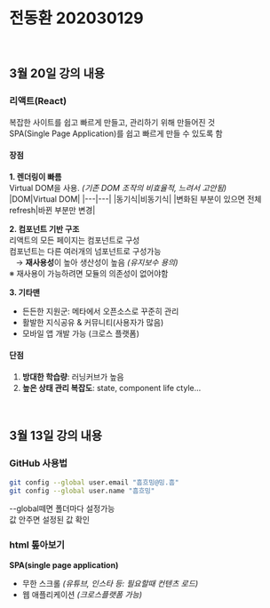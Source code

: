 # 전동환 202030129  

<br>

## 3월 20일 강의 내용  
### 리액트(React)
복잡한 사이트를 쉽고 빠르게 만들고, 관리하기 위해 만들어진 것  
SPA(Single Page Application)를 쉽고 빠르게 만들 수 있도록 함  

#### 장점
**1. 렌더링이 빠름**  
Virtual DOM을 사용. *(기존 DOM 조작의 비효율적, 느려서 고안됨)*  
|DOM|Virtual DOM|
|---|---|
|동기식|비동기식|
|변화된 부분이 있으면 전체 refresh|바뀐 부분만 변경|

**2. 컴포넌트 기반 구조**  
리액트의 모든 페이지는 컴포넌트로 구성  
컴포넌트는 다른 여러개의 넘포넌트로 구성가능  
&nbsp;&nbsp; → **재사용성**이 높아 생산성이 높음 *(유지보수 용의)*  
※ 재사용이 가능하려면 모듈의 의존성이 없어야함  

**3. 기타맨**  
 - 든든한 지원군: 메타에서 오픈소스로 꾸준히 관리
 - 활발한 지식공유 & 커뮤니티(사용자가 많음)
 - 모바일 앱 개발 가능 (크로스 플랫폼)


#### 단점
1. **방대한 학습량**: 러닝커브가 높음
2. **높은 상태 관리 복잡도**: state, component life ctyle...


<br>

## 3월 13일 강의 내용  
### GitHub 사용법  
```bash
git config --global user.email "흠흐밍@밍.흠"
git config --global user.name "흠흐밍"
```
--global떼면 폴더마다 설정가능  
값 안주면 설정된 값 확인  

### html 톺아보기  
**SPA(single page application)**  
 - 무한 스크롤 *(유튜브, 인스타 등: 필요할때 컨텐츠 로드)*
 - 웹 애플리케이션 *(크로스플랫폼 가능)*

